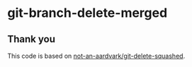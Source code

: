 # git-branch-delete-merged

## Thank you

This code is based on [not-an-aardvark/git-delete-squashed](https://github.com/not-an-aardvark/git-delete-squashed).
